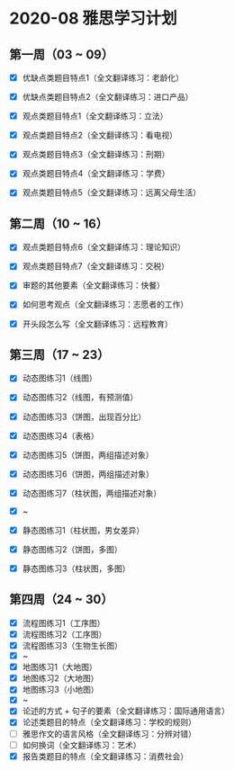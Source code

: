 # 2020-08 雅思学习计划

## 第一周（03 ~ 09） 

  - [x] 优缺点类题目特点1（全文翻译练习：老龄化）
  - [x] 优缺点类题目特点2（全文翻译练习：进口产品）
  - [x] 观点类题目特点1（全文翻译练习：立法）
  - [x] 观点类题目特点2（全文翻译练习：看电视）
  - [x] 观点类题目特点3（全文翻译练习：刑期）
  - [x] 观点类题目特点4（全文翻译练习：学费）
  - [x] 观点类题目特点5（全文翻译练习：远离父母生活）


## 第二周（10 ~ 16）

  - [x] 观点类题目特点6（全文翻译练习：理论知识）
  - [x] 观点类题目特点7（全文翻译练习：交税）
  - [x] 审题的其他要素（全文翻译练习：快餐）
  - [x] 如何思考观点（全文翻译练习：志愿者的工作）
  - [x] 开头段怎么写（全文翻译练习：远程教育）


## 第三周（17 ~ 23）

  - [x] 动态图练习1（线图）
  - [x] 动态图练习2（线图，有预测值）
  - [x] 动态图练习3（饼图，出现百分比）
  - [x] 动态图练习4（表格）
  - [x] 动态图练习5（饼图，两组描述对象）
  - [x] 动态图练习6（饼图，两组描述对象）
  - [x] 动态图练习7（柱状图，两组描述对象）
  - [x] ~
  - [x] 静态图练习1（柱状图，男女差异）
  - [x] 静态图练习2（饼图，多图）
  - [x] 静态图练习3（柱状图，多图）


## 第四周（24 ~ 30）

  - [x] 流程图练习1（工序图）
  - [x] 流程图练习2（工序图）
  - [x] 流程图练习3（生物生长图）
  - [x] ~
  - [x] 地图练习1（大地图）
  - [x] 地图练习2（大地图）
  - [x] 地图练习3（小地图）
  - [x] ~
  - [x] 论述的方式 + 句子的要素（全文翻译练习：国际通用语言）
  - [x] 论述类题目的特点（全文翻译练习：学校的规则）
  - [ ] 雅思作文的语言风格（全文翻译练习：分辨对错）
  - [ ] 如何换词（全文翻译练习：艺术）
  - [x] 报告类题目的特点（全文翻译练习：消费社会）